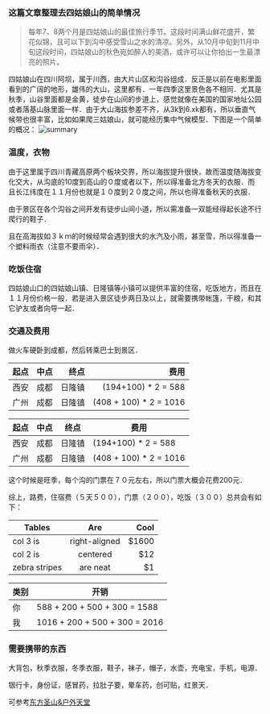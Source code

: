 ### 这篇文章整理去四姑娘山的简单情况
> 每年7、8两个月是四姑娘山的最佳旅行季节。这段时间满山鲜花盛开，繁花似锦，且可以下到沟中感受雪山之水的清凉。另外，从10月中旬到11月中旬这段时间，四姑娘山的秋色宛如醉人的美酒，或许可以让你拍出一生最漂亮的照片。

四姑娘山在四川阿坝，属于川西，由大片山区和沟谷组成．反正是以前在电影里面看到的广阔的地形，雄伟的大山，这里都有．一年四季这里景色各不相同．尤其是秋季，山谷里面都是金黄，徒步在山间的步道上，感觉就像在美国的国家地址公园或者落基山脉里面一样．由于大山海拔参差不齐，从3k到6.xk都有，所以垂直气候带也很丰富，比如如果爬三姑娘山，就可能经历集中气候模型．下图是一个简单的概况：
![summary](http://c4-q.mafengwo.net/s9/M00/57/E3/wKgBs1gF0wSAd4k3ABNCDRoANPs14.jpeg?imageView2%2F2%2Fw%2F680%2Fh%2F9999%2Fq%2F100)

### 温度，衣物
由于这里属于四川青藏高原两个板块交界，所以海拔提升很快，故而温度随海拔变化交大，从沟底的10度到高山的０度或者以下，所以得准备北方冬天的衣服．而且长江纬度在１１月份也就是１０度到２０度之间，所以也得准备秋天的衣服．

由于景区在各个沟谷之间开发有徒步山间小道，所以需准备一双能经得起长途不行爬行的鞋子．

且在高海拔如３ｋｍ的时候经常会遇到很大的水汽及小雨，甚至雪，所以得准备一个塑料雨衣（注意不要雨伞）．

### 吃饭住宿
四姑娘山口的四姑娘山镇、日隆镇等小镇可以提供丰富的住宿，吃饭地方，而且在１１月份价格一般．若是进入景区徒步两日及以上，就需要携带帐篷，干粮，和其它驴友或者向导一起．

### 交通及费用
做火车硬卧到成都，然后转乘巴士到景区．


| 起点        | 中点           | 终点  | 费用|
| ------------- |:-------------:| -----:|----:|
|西安|成都|日隆镇|(194+100) * 2 = 588|
|广州|成都|日隆镇|(408 + 100) * 2 = 1016|


|起点|中点|终点|费用|
|---|----|----|--|
|西安|成都|日隆镇|(194+100) * 2 = 588|
|广州|成都|日隆镇|(408 + 100) * 2 = 1016|

这个时候是旺季，每个沟的门票在７０元左右，所以门票大概会花费200元．

综上，路费，住宿费（５天５００），门票（２００），吃饭（３００）总共会有如下：

| Tables        | Are           | Cool  |
| ------------- |:-------------:| -----:|
| col 3 is      | right-aligned | $1600 |
| col 2 is      | centered      |   $12 |
| zebra stripes | are neat      |    $1 |

|类别|开销|
|--|--|
|你|588 + 200 + 500 + 300 = 1588|
|我|1016 + 200 + 500 + 300 = 2016|

### 需要携带的东西
大背包，秋季衣服，冬季衣服，鞋子，袜子，帽子，水壶，充电宝，手机，电源．

银行卡，身份证，感冒药，拉肚子要，晕车药，创可贴，红景天．

可参考[东方圣山&户外天堂](http://www.mafengwo.cn/localdeals/mdd_topic_582/?cid=1010607)
